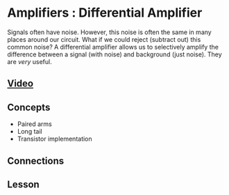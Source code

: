# Amplifiers : Differential Amplifier
Signals often have noise. However, this noise is often the same in many places around our circuit. What if we could reject (subtract out) this common noise? A differential amplifier allows us to selectively amplify the difference between a signal (with noise) and background (just noise). They are *very* useful.

## [Video]()

## Concepts
- Paired arms
- Long tail
- Transistor implementation

## Connections

## Lesson
